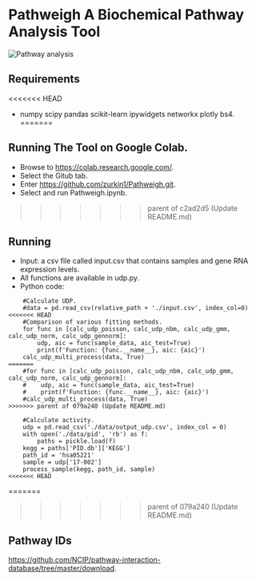 # Pathweigh A Biochemical Pathway Analysis Tool
![Pathway analysis](https://norbis.w.uib.no/files/2016/05/F1.large_-768x623.jpg)

## Requirements

<<<<<<< HEAD
- numpy
scipy
pandas
scikit-learn
ipywidgets
networkx
plotly
bs4.
=======
## Running The Tool on Google Colab.
- Browse to https://colab.research.google.com/.
- Select the Gitub tab.
- Enter https://github.com/zurkin1/Pathweigh.git.
- Select and run Pathweigh.ipynb.
>>>>>>> parent of c2ad2d5 (Update README.md)

## Running
- Input: a csv file called input.csv that contains samples and gene RNA expression levels.
- All functions are available in udp.py.
- Python code:
```
    #Calculate UDP.
    #data = pd.read_csv(relative_path + './input.csv', index_col=0)
<<<<<<< HEAD
    #Comparison of various fitting methods.
    for func in [calc_udp_poisson, calc_udp_nbm, calc_udp_gmm, calc_udp_norm, calc_udp_gennorm]:
        udp, aic = func(sample_data, aic_test=True)
        print(f'Function: {func.__name__}, aic: {aic}')
    calc_udp_multi_process(data, True)
=======
    #for func in [calc_udp_poisson, calc_udp_nbm, calc_udp_gmm, calc_udp_norm, calc_udp_gennorm]:
    #    udp, aic = func(sample_data, aic_test=True)
    #    print(f'Function: {func.__name__}, aic: {aic}')
    #calc_udp_multi_process(data, True)
>>>>>>> parent of 079a240 (Update README.md)

    #Calculate activity.
    udp = pd.read_csv('./data/output_udp.csv', index_col = 0)
    with open('./data/pid', 'rb') as f:
        paths = pickle.load(f)
    kegg = paths['PID.db']['KEGG']
    path_id = 'hsa05221'
    sample = udp['17-002']
    process_sample(kegg, path_id, sample)
<<<<<<< HEAD
```
=======

>>>>>>> parent of 079a240 (Update README.md)
## Pathway IDs
https://github.com/NCIP/pathway-interaction-database/tree/master/download.